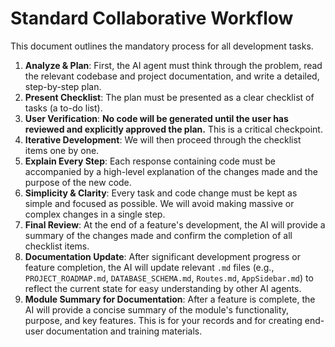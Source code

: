 # Standard Collaborative Workflow

This document outlines the mandatory process for all development tasks.

1. **Analyze & Plan**: First, the AI agent must think through the problem, read the relevant codebase and project documentation, and write a detailed, step-by-step plan.
2. **Present Checklist**: The plan must be presented as a clear checklist of tasks (a to-do list).
3. **User Verification**: **No code will be generated until the user has reviewed and explicitly approved the plan.** This is a critical checkpoint.
4. **Iterative Development**: We will then proceed through the checklist items one by one.
5. **Explain Every Step**: Each response containing code must be accompanied by a high-level explanation of the changes made and the purpose of the new code.
6. **Simplicity & Clarity**: Every task and code change must be kept as simple and focused as possible. We will avoid making massive or complex changes in a single step.
7. **Final Review**: At the end of a feature's development, the AI will provide a summary of the changes made and confirm the completion of all checklist items.
8. **Documentation Update**: After significant development progress or feature completion, the AI will update relevant `.md` files (e.g., `PROJECT_ROADMAP.md`, `DATABASE_SCHEMA.md`, `Routes.md`, `AppSidebar.md`) to reflect the current state for easy understanding by other AI agents.
9. **Module Summary for Documentation**: After a feature is complete, the AI will provide a concise summary of the module's functionality, purpose, and key features. This is for your records and for creating end-user documentation and training materials.
